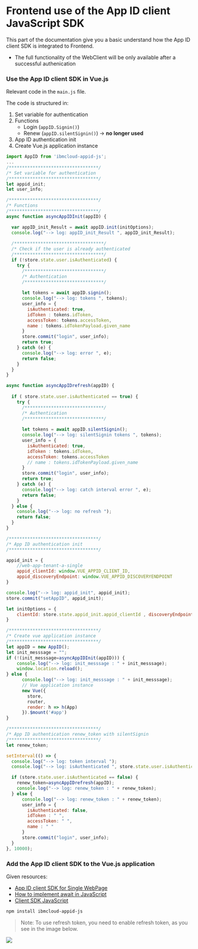 # Frontend use of the App ID client JavaScript SDK

This part of the documentation give you a basic understand how the App ID client SDK is integrated to Frontend.

* The full functionality of the WebClient will be only available after a successful authenication

### Use the App ID client SDK in Vue.js

Relevant code in the `main.js` file. 

The code is structured in:

1. Set variable for authentication
2. Functions 
    * Login (`appID.Signin()`)
    * Renew (`appID.silentSignin()`) -> **no longer used**
3. App ID authentication init
4. Create Vue.js application instance

```javascript
import AppID from 'ibmcloud-appid-js';
...
/**********************************/
/* Set variable for authentication
/**********************************/
let appid_init;
let user_info;

/**********************************/
/* Functions 
/**********************************/
async function asyncAppIDInit(appID) {

  var appID_init_Result = await appID.init(initOptions);
  console.log("--> log: appID_init_Result ", appID_init_Result);
  
  /**********************************/
  /* Check if the user is already authenticated
  /**********************************/
  if (!store.state.user.isAuthenticated) {
    try {
      /******************************/
      /* Authentication
      /******************************/
      
      let tokens = await appID.signin();
      console.log("--> log: tokens ", tokens);   
      user_info = {
        isAuthenticated: true,
        idToken : tokens.idToken,
        accessToken: tokens.accessToken,
        name : tokens.idTokenPayload.given_name
      }
      store.commit("login", user_info);
      return true;
    } catch (e) {
      console.log("--> log: error ", e);
      return false;
    }
  }
}

async function asyncAppIDrefresh(appID) {
  
  if ( store.state.user.isAuthenticated == true) {
    try {
      /******************************/
      /* Authentication
      /******************************/
      
      let tokens = await appID.silentSignin();
      console.log("--> log: silentSignin tokens ", tokens);   
      user_info = {
        isAuthenticated: true,
        idToken : tokens.idToken,
        accessToken: tokens.accessToken
        // name : tokens.idTokenPayload.given_name
      }
      store.commit("login", user_info);
      return true;
    } catch (e) {
      console.log("--> log: catch interval error ", e);
      return false;
    }
  } else {
    console.log("--> log: no refresh ");
    return false;
  }
}

/**********************************/
/* App ID authentication init
/**********************************/

appid_init = {
    //web-app-tenant-a-single
    appid_clientId: window.VUE_APPID_CLIENT_ID,
    appid_discoveryEndpoint: window.VUE_APPID_DISCOVERYENDPOINT
}

console.log("--> log: appid_init", appid_init);
store.commit("setAppID", appid_init);

let initOptions = {
    clientId: store.state.appid_init.appid_clientId , discoveryEndpoint: store.state.appid_init.appid_discoveryEndpoint
}

/**********************************/
/* Create vue application instance
/**********************************/
let appID = new AppID();
let init_messsage = "";
if (!(init_messsage=asyncAppIDInit(appID))) {
    console.log("--> log: init_messsage : " + init_messsage);
    window.location.reload();
} else {
      console.log("--> log: init_messsage : " + init_messsage);
      // Vue application instance
      new Vue({
        store,
        router,
        render: h => h(App)
      }).$mount('#app')
}

/**********************************/
/* App ID authentication renew_token with silentSignin
/**********************************/
let renew_token;

setInterval(() => {
  console.log("--> log: token interval ");
  console.log("--> log: isAuthenticated ", store.state.user.isAuthenticated);

  if (store.state.user.isAuthenticated == false) {
    renew_token=asyncAppIDrefresh(appID);
    console.log("--> log: renew_token : " + renew_token);
  } else {
      console.log("--> log: renew_token : " + renew_token); 
      user_info = {
        isAuthenticated: false,
        idToken : " ",
        accessToken: " ",
        name : " "
      }
      store.commit("login", user_info);    
  }
}, 10000);
```

### Add the App ID client SDK to the Vue.js application

Given resources:

* [App ID client SDK for Single WebPage](https://github.com/ibm-cloud-security/appid-clientsdk-js)
* [How to implement await in JavaScript](https://basarat.gitbook.io/typescript/future-javascript/async-await)
* [Client SDK JavaScript](https://ibm-cloud-security.github.io/appid-clientsdk-js/AppID.html#getUserInfo)

```sh
npm install ibmcloud-appid-js
```

> Note: To use refresh token, you need to enable refresh token, as you see in the image below.

![](./images/token-configuration.png)